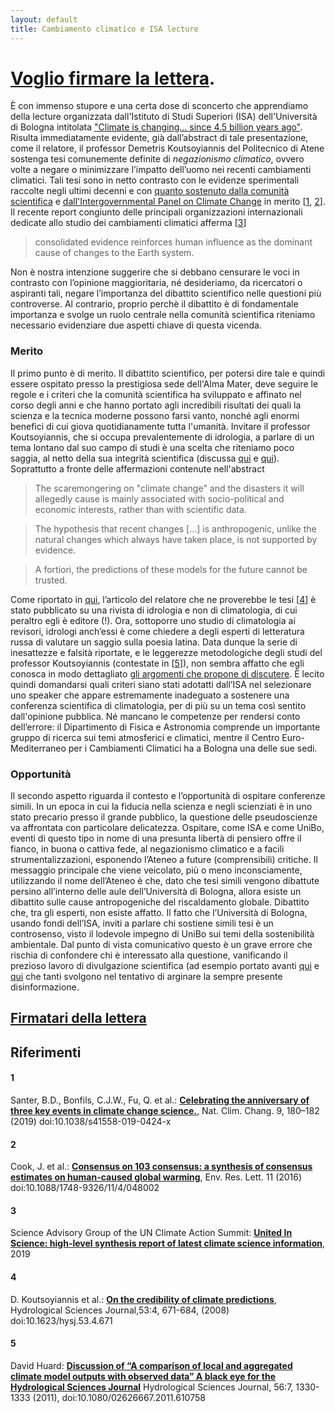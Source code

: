 ```yaml
---
layout: default
title: Cambiamento climatico e ISA lecture
---
```


# [Voglio firmare la lettera](firmare).

È con immenso stupore e una certa dose di sconcerto che apprendiamo della lecture organizzata dall'Istituto
di Studi Superiori (ISA) dell'Università di Bologna intitolata ["Climate is changing... since 4.5 billion years
ago"](http://www.isa.unibo.it/en/events/26-nov-lecture-by-demetris-koutsoyiannis-national-technical-university-of-athens-greece-2019).
Risulta immediatamente evidente, già dall’abstract di tale presentazione, come il relatore, il professor Demetris Koutsoyiannis del Politecnico di Atene sostenga tesi comunemente definite di *negazionismo climatico*,
ovvero volte a negare o minimizzare l’impatto dell’uomo nei recenti cambiamenti climatici.
Tali tesi sono in netto contrasto con le evidenze sperimentali raccolte negli ultimi decenni e con [quanto sostenuto
dalla comunità scientifica](https://www.reuters.com/article/us-climatechange-temperatures/evidence-for-man-made-global-warming-hits-gold-standard-scientists-idUSKCN1QE1ZU) e [dall'Intergovernmental Panel on Climate Change](https://www.ipcc.ch/reports/) in merito [[1](#1), [2](#2)].
Il recente report congiunto delle principali organizzazioni internazionali dedicate allo studio dei cambiamenti climatici afferma [[3](#3)]

> consolidated evidence reinforces human influence as the dominant cause of changes to the Earth system.

Non è nostra intenzione suggerire che si debbano censurare le voci in contrasto con l’opinione maggioritaria,
né desideriamo, da ricercatori o aspiranti tali,
negare l’importanza del dibattito scientifico nelle questioni più controverse.
Al contrario, proprio perchè il dibattito è di fondamentale importanza e svolge un ruolo centrale nella comunità scientifica riteniamo necessario evidenziare due aspetti chiave di questa vicenda.

### Merito

Il primo punto è di merito.
Il dibattito scientifico, per potersi dire tale e quindi essere ospitato presso la prestigiosa sede dell'Alma Mater,
deve seguire le regole e i criteri che la comunità scientifica ha sviluppato e affinato nel corso degli anni e che hanno portato agli incredibili risultati dei quali la scienza e la tecnica moderne possono farsi vanto,
nonché agli enormi benefici di cui giova quotidianamente tutta l'umanità.
Invitare il professor Koutsoyiannis, che si occupa prevalentemente di idrologia,
a parlare di un tema lontano dal suo campo di studi è una scelta che riteniamo poco saggia,
al netto della sua integrità scientifica (discussa [qui](https://www.facebook.com/markfperrari/posts/10157127366504177) e [qui](http://ocasapiens-dweb.blogautore.repubblica.it/2019/11/01/il-contributo-di-unibo-alla-fantascienza-ellenica/)).
Soprattutto a fronte delle affermazioni contenute nell'abstract

> The scaremongering on "climate change" and the disasters it will allegedly cause is mainly associated with socio-political and economic interests, rather than with scientific data.

> The hypothesis that recent changes [...] is anthropogenic, unlike the natural changes which always have taken place, is not supported by evidence.

> A fortiori, the predictions of these models for the future cannot be trusted.

Come riportato in [qui](http://ocasapiens-dweb.blogautore.repubblica.it/2019/11/01/il-contributo-di-unibo-alla-fantascienza-ellenica/),
l’articolo del relatore che ne proverebbe le tesi [[4](#4)] è stato pubblicato su una rivista di idrologia e non di climatologia, di cui peraltro egli è editore (!).
Ora,
sottoporre uno studio di climatologia ai revisori,
idrologi anch’essi è come chiedere a degli esperti di
letteratura russa di valutare un saggio sulla poesia latina.
Data dunque la serie di inesattezze e falsità riportate,
e le leggerezze metodologiche degli studi del professor Koutsoyiannis (contestate in [[5](#5)]),
non sembra affatto che egli conosca in modo dettagliato [gli argomenti che propone di discutere](https://informa.airicerca.org/it/2019/07/02/cinque-domande-comuni-cambiamento-climatico/).
È lecito quindi domandarsi quali criteri siano stati adotatti dall’ISA nel selezionare uno speaker che appare estremamente inadeguato a sostenere una conferenza scientifica di climatologia,
per di più su un tema così sentito dall'opinione pubblica.
Né mancano le competenze per rendersi conto dell’errore: il Dipartimento di Fisica e Astronomia comprende un importante gruppo di ricerca sui temi atmosferici e climatici, mentre il Centro Euro-Mediterraneo per i Cambiamenti Climatici ha a Bologna una delle sue sedi.

### Opportunità

Il secondo aspetto riguarda il contesto e l’opportunità di ospitare conferenze simili.
In un epoca in cui la fiducia nella scienza e negli scienziati è in uno stato precario presso il grande pubblico,
la questione delle pseudoscienze va affrontata con particolare delicatezza.
Ospitare, come ISA e come UniBo, eventi di questo tipo in nome di una presunta libertà di pensiero offre il fianco,
in buona o cattiva fede,
al negazionismo climatico e a facili strumentalizzazioni,
esponendo l’Ateneo a future (comprensibili) critiche.
Il messaggio principale che viene veicolato,
più o meno inconsciamente,
utilizzando il nome dell’Ateneo è che,
dato che tesi simili vengono dibattute persino all’interno delle aule dell’Università di Bologna,
allora esiste un dibattito sulle cause antropogeniche del riscaldamento globale.
Dibattito che, tra gli esperti, non esiste affatto.
Il fatto che l’Università di Bologna, usando fondi dell’ISA,
inviti a parlare chi sostiene simili tesi è un controsenso,
visto il lodevole impegno di UniBo sui temi della sostenibilità ambientale.
Dal punto di vista comunicativo questo è un grave errore che rischia di confondere chi è interessato alla questione,
vanificando il prezioso lavoro di divulgazione scientifica (ad esempio portato avanti [qui](https://informa.airicerca.org/it/2019/07/02/cinque-domande-comuni-cambiamento-climatico) e [qui](https://www.facebook.com/NextSolarStorm/videos/1351030165034889/) che tanti svolgono nel tentativo di arginare la sempre presente disinformazione.

## [Firmatari della lettera](firmatari)

## Riferimenti

#### 1
Santer, B.D., Bonfils, C.J.W., Fu, Q. et al.:
[**Celebrating the anniversary of three key events in climate change science.**](https://doi.org/10.1038/s41558-019-0424-x),
Nat. Clim. Chang. 9, 180–182 (2019) doi:10.1038/s41558-019-0424-x

#### 2
Cook, J. et al.:
[**Consensus on
103
consensus: a synthesis of consensus estimates on human-caused global warming**](https://doi.org/10.1088/1748-9326/11/4/048002),
Env. Res. Lett. 11 (2016) doi:10.1088/1748-9326/11/4/048002

#### 3
Science Advisory Group of the UN Climate Action Summit:
[**United In Science: high-level synthesis report of latest climate science information**](https://ane4bf-datap1.s3-eu-west-1.amazonaws.com/wmocms/s3fs-public/ckeditor/files/United_in_Science_ReportFINAL_0.pdf),
2019

#### 4
D. Koutsoyiannis et al.:
[**On the credibility of climate predictions**](https://doi.org/10.1623/hysj.53.4.671),
Hydrological Sciences Journal,53:4, 671-684, (2008) doi:10.1623/hysj.53.4.671

#### 5
David Huard:
[**Discussion of “A comparison of local and aggregated climate model outputs with observed data” A black eye for the Hydrological Sciences Journal**](https://doi.org/10.1080/02626667.2011.610758)
Hydrological Sciences Journal, 56:7, 1330-1333 (2011), doi:10.1080/02626667.2011.610758

